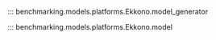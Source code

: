 ::: benchmarking.models.platforms.Ekkono.model_generator

::: benchmarking.models.platforms.Ekkono.model
